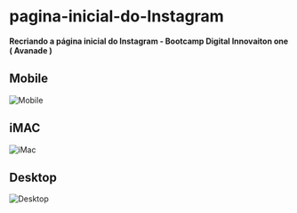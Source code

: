 <h1>pagina-inicial-do-Instagram</h1>
<strong>Recriando a página inicial do Instagram - Bootcamp Digital Innovaiton one ( Avanade )</strong>


<h2>Mobile</h2>
<img src="https://i.ibb.co/mz8zvDG/Android-1.png" alt="Mobile">

<h2>iMAC</h2>
<img src="https://i.ibb.co/KWfq5KK/iMac-1.png" alt="iMac">
<h2>Desktop</h2>
<img src="https://i.ibb.co/Ry3CxfL/Desktop-1.png" alt="Desktop">
